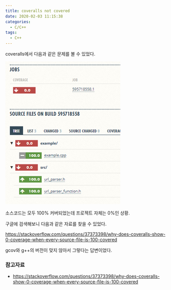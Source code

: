 ```yaml
---
title: coveralls not covered
date: 2020-02-03 11:15:38
categories:
  - C/C++
tags:
  - C++
---
```


coveralls에서 다음과 같은 문제를 볼 수 있었다.

![](/assets/images/coveralls-not-covered.png)

소스코드는 모두 100% 커버되었는데 프로젝트 자체는 0%인 상황.

구글에 검색해보니 다음과 같은 자료를 찾을 수 있었다.

<https://stackoverflow.com/questions/37373398/why-does-coveralls-show-0-coverage-when-every-source-file-is-100-covered>

gcov와 g++의 버전이 맞지 않아서 그렇다는 답변이었다.

### 참고자료
* <https://stackoverflow.com/questions/37373398/why-does-coveralls-show-0-coverage-when-every-source-file-is-100-covered>

